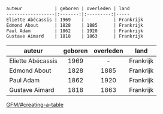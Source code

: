 ```markdown
auteur            | geboren | overleden | land
------------------|:-------:|:---------:|-----
Eliette Abécassis | 1969    | -         | Frankrijk
Edmond About      | 1828    | 1885      | Frankrijk
Paul Adam         | 1862    | 1920      | Frankrijk
Gustave Aimard    | 1818    | 1863      | Frankrijk
```

auteur            | geboren | overleden | land
------------------|:-------:|:---------:|-----
Eliette Abécassis | 1969    | -         | Frankrijk
Edmond About      | 1828    | 1885      | Frankrijk
Paul Adam         | 1862    | 1920      | Frankrijk
Gustave Aimard    | 1818    | 1863      | Frankrijk

[GFM/#creating-a-table](https://help.github.com/articles/organizing-information-with-tables/#creating-a-table)